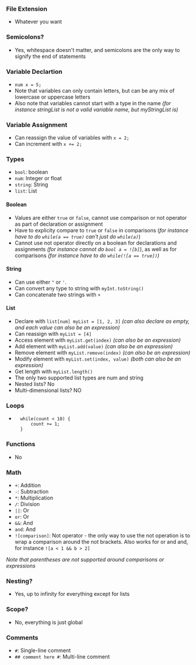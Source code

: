 ### File Extension
- Whatever you want

### Semicolons?
- Yes, whitespace doesn't matter, and semicolons are the only way to signify the end of statements

### Variable Declartion
- `num x = 5;`
- Note that variables can only contain letters, but can be any mix of lowercase or uppercase letters
- Also note that variables cannot start with a type in the name *(for instance stringList is not a valid variable name, but myStringList is)*

### Variable Assignment
- Can reassign the value of variables with `x = 2;`
- Can increment with `x += 2;`

### Types
- `bool`: boolean
- `num`: Integer or float
- `string`: String
- `list`: List

#### Boolean
- Values are either `true` or `false`, cannot use comparison or not operator as part of declaration or assignment
- Have to explicity compare to `true` or `false` in comparisons (*for instance have to do `while(a == true)` can't just do `while(a)`*)
- Cannot use not operator directly on a boolean for declarations and assignments *(for instance cannot do `bool a = ![b]`)*, as well as for comparisons *(for instance have to do `while(![a == true])`)*

#### String
- Can use either `"` or `'`.
- Can convert any type to string with `myInt.toString()`
- Can concatenate two strings with `+`

#### List
- Declare with `list[num] myList = [1, 2, 3]`  *(can also declare as empty, and each value can also be an expression)*
- Can reassign with `myList = [4]`
- Access element with `myList.get(index)` *(can also be an expression)*
- Add element with `myList.add(value)` *(can also be an expression)*
- Remove element with `myList.remove(index)` *(can also be an expression)*
- Modify element with `myList.set(index, value)` *(both can also be an expression)*
- Get length with `myList.length()`
- The only two supported list types are num and string
- Nested lists? No
- Multi-dimensional lists? NO

### Loops
- ```
    while(count < 10) {
        count += 1;
    }

### Functions
- No

### Math
- `+`: Addition
- `-`: Subtraction
- `*`: Multiplication
- `/`: Division
- `||`: Or
- `or`: Or
- `&&`: And
- `and`: And
- `![comparison]`: Not operator - the only way to use the not operation is to wrap a comparison around the not brackets. Also works for or and and, for instance `![a < 1 && b > 2]`

*Note that parentheses are not supported around comparisons or expressions*

### Nesting?
- Yes, up to infinity for everything except for lists

### Scope?
- No, everything is just global

### Comments
- `#`: Single-line comment
- `## comment here #`: Multi-line comment